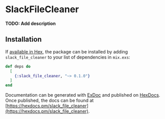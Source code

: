 # SlackFileCleaner

**TODO: Add description**

## Installation

If [available in Hex](https://hex.pm/docs/publish), the package can be installed
by adding `slack_file_cleaner` to your list of dependencies in `mix.exs`:

```elixir
def deps do
  [
    {:slack_file_cleaner, "~> 0.1.0"}
  ]
end
```

Documentation can be generated with [ExDoc](https://github.com/elixir-lang/ex_doc)
and published on [HexDocs](https://hexdocs.pm). Once published, the docs can
be found at [https://hexdocs.pm/slack_file_cleaner](https://hexdocs.pm/slack_file_cleaner).

